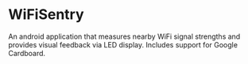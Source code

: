 WiFiSentry
==========

An android application that measures nearby WiFi signal strengths and provides visual feedback via LED display. Includes support for Google Cardboard.

